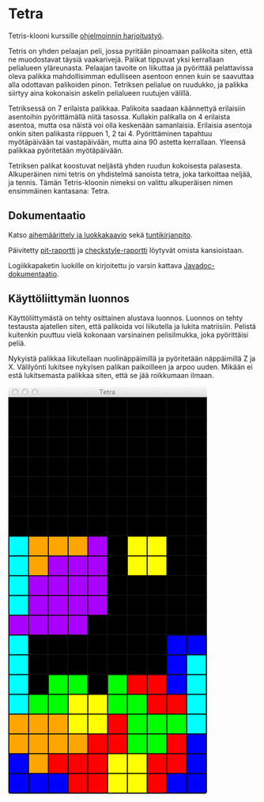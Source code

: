 # Tetra
Tetris-klooni kurssille [ohjelmoinnin harjoitustyö](https://github.com/javaLabra/Javalabra2016-3).

Tetris on yhden pelaajan peli, jossa pyritään pinoamaan palikoita siten, että ne muodostavat täysiä vaakarivejä. Palikat tippuvat yksi kerrallaan pelialueen yläreunasta. Pelaajan tavoite on liikuttaa ja pyörittää pelattavissa oleva palikka mahdollisimman edulliseen asentoon ennen kuin se saavuttaa alla odottavan palikoiden pinon. Tetriksen pelialue on ruudukko, ja palikka siirtyy aina kokonaisin askelin pelialueen ruutujen välillä.

Tetriksessä on 7 erilaista palikkaa. Palikoita saadaan käännettyä erilaisiin asentoihin pyörittämällä niitä tasossa. Kullakin palikalla on 4 erilaista asentoa, mutta osa näistä voi olla keskenään samanlaisia. Erilaisia asentoja onkin siten palikasta riippuen 1, 2 tai 4. Pyörittäminen tapahtuu myötäpäivään tai vastapäivään, mutta aina 90 astetta kerrallaan. Yleensä palikkaa pyöritetään myötäpäivään.

Tetriksen palikat koostuvat neljästä yhden ruudun kokoisesta palasesta. Alkuperäinen nimi tetris on yhdistelmä sanoista tetra, joka tarkoittaa neljää, ja tennis. Tämän Tetris-kloonin nimeksi on valittu alkuperäisen nimen ensimmäinen kantasana: Tetra.

## Dokumentaatio

Katso [aihemäärittely ja luokkakaavio](dokumentointi/aiheenKuvausJaRakenne.md) sekä [tuntikirjanpito](dokumentointi/tuntikirjanpito.md).

Päivitetty [pit-raportti](dokumentointi/pit/) ja [checkstyle-raportti](dokumentointi/checkstyle/) löytyvät omista kansioistaan.

Logiikkapaketin luokille on kirjoitettu jo varsin kattava [Javadoc-dokumentaatio](javadoc/index.html).

## Käyttöliittymän luonnos

Käyttöliittymästä on tehty osittainen alustava luonnos. Luonnos on tehty testausta ajatellen siten, että palikoida voi liikutella ja lukita matriisiin. Pelistä kuitenkin puuttuu vielä kokonaan varsinainen pelisilmukka, joka pyörittäisi peliä.

Nykyistä palikkaa liikutellaan nuolinäppäimillä ja pyöritetään näppäimillä Z ja X. Välilyönti lukitsee nykyisen palikan paikoilleen ja arpoo uuden. Mikään ei estä lukitsemasta palikkaa siten, että se jää roikkumaan ilmaan.

![Kuvakaappaus](dokumentointi/kuvakaappaus.png)
